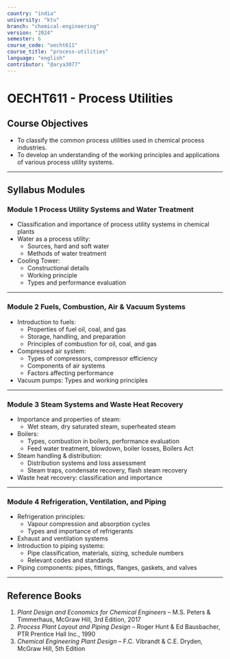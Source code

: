 ```yaml
---
country: "india"
university: "ktu"
branch: "chemical-engineering"
version: "2024"
semester: 6
course_code: "oecht611"
course_title: "process-utilities"
language: "english"
contributor: "@arya3077"
---
```


# OECHT611 - Process Utilities

## Course Objectives

- To classify the common process utilities used in chemical process industries.  
- To develop an understanding of the working principles and applications of various process utility systems.

---

## Syllabus Modules

### Module 1  Process Utility Systems and Water Treatment 
- Classification and importance of process utility systems in chemical plants  
- Water as a process utility:  
  - Sources, hard and soft water  
  - Methods of water treatment  
- Cooling Tower:  
  - Constructional details  
  - Working principle  
  - Types and performance evaluation  

---

### Module 2  Fuels, Combustion, Air & Vacuum Systems
- Introduction to fuels:  
  - Properties of fuel oil, coal, and gas  
  - Storage, handling, and preparation  
  - Principles of combustion for oil, coal, and gas  
- Compressed air system:  
  - Types of compressors, compressor efficiency  
  - Components of air systems  
  - Factors affecting performance  
- Vacuum pumps: Types and working principles  

---

### Module 3  Steam Systems and Waste Heat Recovery
- Importance and properties of steam:  
  - Wet steam, dry saturated steam, superheated steam  
- Boilers:  
  - Types, combustion in boilers, performance evaluation  
  - Feed water treatment, blowdown, boiler losses, Boilers Act  
- Steam handling & distribution:  
  - Distribution systems and loss assessment  
  - Steam traps, condensate recovery, flash steam recovery  
- Waste heat recovery: classification and importance  

---

### Module 4  Refrigeration, Ventilation, and Piping
- Refrigeration principles:  
  - Vapour compression and absorption cycles  
  - Types and importance of refrigerants  
- Exhaust and ventilation systems  
- Introduction to piping systems:  
  - Pipe classification, materials, sizing, schedule numbers  
  - Relevant codes and standards  
- Piping components: pipes, fittings, flanges, gaskets, and valves  

---

## Reference Books

1. *Plant Design and Economics for Chemical Engineers* – M.S. Peters & Timmerhaus, McGraw Hill, 3rd Edition, 2017  
2. *Process Plant Layout and Piping Design* – Roger Hunt & Ed Bausbacher, PTR Prentice Hall Inc., 1990  
3. *Chemical Engineering Plant Design* – F.C. Vibrandt & C.E. Dryden, McGraw Hill, 5th Edition  
